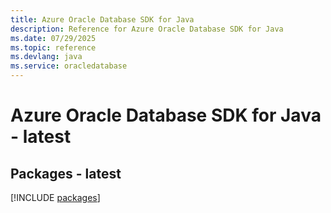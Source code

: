 ```yaml
---
title: Azure Oracle Database SDK for Java
description: Reference for Azure Oracle Database SDK for Java
ms.date: 07/29/2025
ms.topic: reference
ms.devlang: java
ms.service: oracledatabase
---
```

# Azure Oracle Database SDK for Java - latest
## Packages - latest
[!INCLUDE [packages](oracle-database-index.md)]